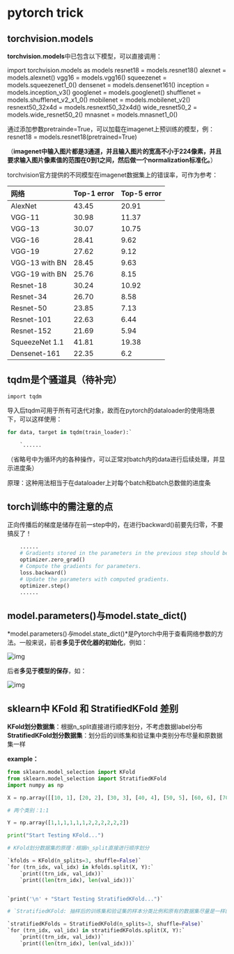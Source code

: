 # pytorch trick



## torchvision.models

**torchvision.models**中已包含以下模型，可以直接调用：

import torchvision.models as models
resnet18 = models.resnet18()
alexnet = models.alexnet()
vgg16 = models.vgg16()
squeezenet = models.squeezenet1_0()
densenet = models.densenet161()
inception = models.inception_v3()
googlenet = models.googlenet()
shufflenet = models.shufflenet_v2_x1_0()
mobilenet = models.mobilenet_v2()
resnext50_32x4d = models.resnext50_32x4d()
wide_resnet50_2 = models.wide_resnet50_2()
mnasnet = models.mnasnet1_0()

通过添加参数pretrainde=True，可以加载在imagenet上预训练的模型，例：resnet18 = models.resnet18(pretrained=True)

（**imagenet中输入图片都是3通道，并且输入图片的宽高不小于224像素，并且要求输入图片像素值的范围在0到1之间，然后做一个normalization标准化。**）



torchvision官方提供的不同模型在imagenet数据集上的错误率，可作为参考：

| 网络           | Top-1 error | Top-5 error |
| :------------- | :---------- | :---------- |
| AlexNet        | 43.45       | 20.91       |
| VGG-11         | 30.98       | 11.37       |
| VGG-13         | 30.07       | 10.75       |
| VGG-16         | 28.41       | 9.62        |
| VGG-19         | 27.62       | 9.12        |
| VGG-13 with BN | 28.45       | 9.63        |
| VGG-19 with BN | 25.76       | 8.15        |
| Resnet-18      | 30.24       | 10.92       |
| Resnet-34      | 26.70       | 8.58        |
| Resnet-50      | 23.85       | 7.13        |
| Resnet-101     | 22.63       | 6.44        |
| Resnet-152     | 21.69       | 5.94        |
| SqueezeNet 1.1 | 41.81       | 19.38       |
| Densenet-161   | 22.35       | 6.2         |



## tqdm是个骚道具（待补完）

`import tqdm`

导入后tqdm可用于所有可迭代对象，故而在pytorch的dataloader的使用场景下，可以这样使用：

```python
for data, target in tqdm(train_loader):`

	`......
```

（省略号中为循环内的各种操作，可以正常对batch内的data进行后续处理，并显示进度条）

原理：这种用法相当于在dataloader上对每个batch和batch总数做的进度条



## torch训练中的需注意的点

正向传播后的梯度是储存在前一step中的，在进行backward()前要先归零，不要搞反了！

```python
	......
	# Gradients stored in the parameters in the previous step should be cleared out first.
	optimizer.zero_grad()
	# Compute the gradients for parameters.
	loss.backward()
	# Update the parameters with computed gradients.
	optimizer.step()
    ......
```



## model.parameters()与model.state_dict()

*model.parameters()*与*model.state_dict()*是Pytorch中用于查看网络参数的方法。一般来说，前者**多见于优化器的初始化**，例如：

![img](https://pic4.zhimg.com/80/v2-5c9bbd19ac058c725550d6a800ca19b7_720w.jpg)

后者**多见于模型的保存**，如：

![img](https://pic1.zhimg.com/80/v2-a52f44627d28ae6339adae1950a0de34_720w.jpg)

## sklearn中 KFold 和 StratifiedKFold 差别

**KFold划分数据集**：根据n_split直接进行顺序划分，不考虑数据label分布
**StratifiedKFold划分数据集**：划分后的训练集和验证集中类别分布尽量和原数据集一样

**example：**

```python
from sklearn.model_selection import KFold
from sklearn.model_selection import StratifiedKFold
import numpy as np

X = np.array([[10, 1], [20, 2], [30, 3], [40, 4], [50, 5], [60, 6], [70, 7], [80, 8], [90, 9], [100, 10], [90, 9], [100, 10]])

# 两个类别：1:1

Y = np.array([1,1,1,1,1,1,2,2,2,2,2,2])

print("Start Testing KFold...")

# KFold划分数据集的原理：根据n_split直接进行顺序划分

`kfolds = KFold(n_splits=3, shuffle=False)`
`for (trn_idx, val_idx) in kfolds.split(X, Y):`
    `print((trn_idx, val_idx))`
    `print((len(trn_idx), len(val_idx)))`


`print('\n' + "Start Testing StratifiedKFold...")`

# `StratifiedKFold: 抽样后的训练集和验证集的样本分类比例和原有的数据集尽量是一样的`

`stratifiedKFolds = StratifiedKFold(n_splits=3, shuffle=False)`
`for (trn_idx, val_idx) in stratifiedKFolds.split(X, Y):`
    `print((trn_idx, val_idx))`
    `print((len(trn_idx), len(val_idx)))`

```


